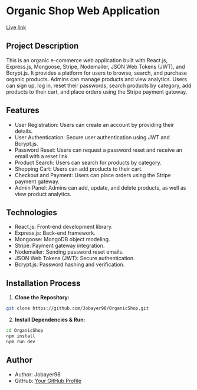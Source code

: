 # Organic Shop Web Application
[Live link](https://adorable-rugelach-159011.netlify.app/)

## Project Description

This is an organic e-commerce web application built with React.js, Express.js, Mongoose, Stripe, Nodemailer, JSON Web Tokens (JWT), and Bcrypt.js. It provides a platform for users to browse, search, and purchase organic products. Admins can manage products and view analytics. Users can sign up, log in, reset their passwords, search products by category, add products to their cart, and place orders using the Stripe payment gateway.

## Features

- User Registration: Users can create an account by providing their details.
- User Authentication: Secure user authentication using JWT and Bcrypt.js.
- Password Reset: Users can request a password reset and receive an email with a reset link.
- Product Search: Users can search for products by category.
- Shopping Cart: Users can add products to their cart.
- Checkout and Payment: Users can place orders using the Stripe payment gateway.
- Admin Panel: Admins can add, update, and delete products, as well as view product analytics.

## Technologies

- React.js: Front-end development library.
- Express.js: Back-end framework.
- Mongoose: MongoDB object modeling.
- Stripe: Payment gateway integration.
- Nodemailer: Sending password reset emails.
- JSON Web Tokens (JWT): Secure authentication.
- Bcrypt.js: Password hashing and verification.

## Installation Process

1. **Clone the Repository:**

```bash
git clone https://github.com/Jobayer98/OrganicShop.git
```


2. **Install Dependencies & Run:**

```bash
cd OrganicShop
npm install
npm run dev
```

## Author

- Author: Jobayer98
- GitHub: [Your GitHub Profile](https://github.com/Jobayer98)

